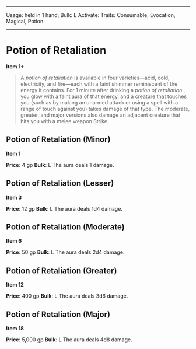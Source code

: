 
---
Usage: held in 1 hand;
Bulk: L
Activate: 
Traits: Consumable, Evocation, Magical, Potion

---

# Potion of Retaliation

**Item 1+**

> A *potion of retaliation* is available in four varieties—acid, cold, electricity, and fire—each with a faint shimmer reminiscent of the energy it contains. For 1 minute after drinking a *potion of retaliation* , you glow with a faint aura of that energy, and a creature that touches you (such as by making an unarmed attack or using a spell with a range of touch against you) takes damage of that type. The moderate, greater, and major versions also damage an adjacent creature that hits you with a melee weapon Strike.

## Potion of Retaliation (Minor)

**Item 1**

**Price**: 4 gp
**Bulk**: L
The aura deals 1 damage.

## Potion of Retaliation (Lesser)

**Item 3**

**Price**: 12 gp
**Bulk**: L
The aura deals 1d4 damage.

## Potion of Retaliation (Moderate)

**Item 6**

**Price**: 50 gp
**Bulk**: L
The aura deals 2d4 damage.

## Potion of Retaliation (Greater)

**Item 12**

**Price**: 400 gp
**Bulk**: L
The aura deals 3d6 damage.

## Potion of Retaliation (Major)

**Item 18**

**Price**: 5,000 gp
**Bulk**: L
The aura deals 4d8 damage.
